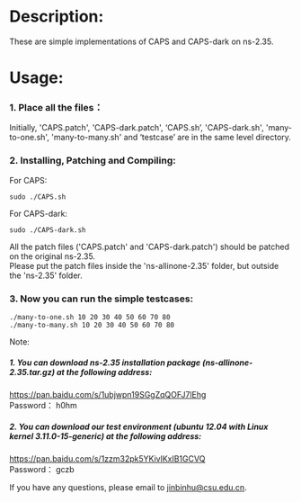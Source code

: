 # Description: 
  
These are simple implementations of CAPS and CAPS-dark on ns-2.35.  
  
# Usage:
  
### 1. Place all the files： 

Initially, 'CAPS.patch', 'CAPS-dark.patch', ‘CAPS.sh’, 'CAPS-dark.sh', 'many-to-one.sh', 'many-to-many.sh' and ‘testcase’ are in the same level directory.
  
### 2. Installing, Patching and Compiling:
	
For CAPS:
 
	sudo ./CAPS.sh
	
For CAPS-dark:
 
	sudo ./CAPS-dark.sh
	
All the patch files ('CAPS.patch' and 'CAPS-dark.patch') should be patched on the original ns-2.35.  
Please put the patch files inside the 'ns-allinone-2.35' folder, but outside the 'ns-2.35' folder. 
  
### 3. Now you can run the simple testcases:

	./many-to-one.sh 10 20 30 40 50 60 70 80
	./many-to-many.sh 10 20 30 40 50 60 70 80
	
Note:    
##### 1. You can download ns-2.35 installation package (ns-allinone-2.35.tar.gz) at the following address:
https://pan.baidu.com/s/1ubjwpn19SGgZqQOFJ7lEhg          
Password： h0hm 

##### 2. You can download our test environment (ubuntu 12.04 with Linux kernel 3.11.0-15-generic) at the following address:
https://pan.baidu.com/s/1zzm32pk5YKivlKxIB1GCVQ    
Password： gczb 
  
If you have any questions, please email to jinbinhu@csu.edu.cn.  
